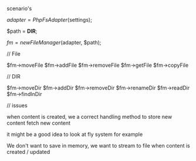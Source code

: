 
scenario's


$adapter = PhpFsAdapter($settings);

$path = __DIR__;

$fm = new FileManager($adapter, $path);

// File

$fm->moveFile
$fm->addFile
$fm->removeFile
$fm->getFile
$fm->copyFile

// DIR

$fm->moveDir
$fm->addDir
$fm->removeDir
$fm->renameDir
$fm->readDir
$fm->findInDir

// issues

when content is created, we a correct handling method 
to store new content
fetch new content

it might be a good idea to look at fly system for example

We don't want to save in memory, we want to stream to file when content is created / updated